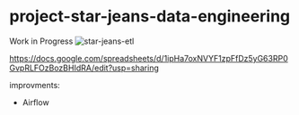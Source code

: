 # project-star-jeans-data-engineering
Work in Progress
![star-jeans-etl](https://user-images.githubusercontent.com/66283452/208720538-eb2770de-9b7d-4bc2-85b1-4fcc13fa32f6.png)



https://docs.google.com/spreadsheets/d/1ipHa7oxNVYF1zpFfDz5yG63RP0GvpRLFOzBozBHIdRA/edit?usp=sharing




improvments:
- Airflow
